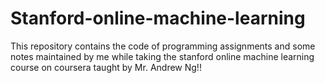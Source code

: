 # Stanford-online-machine-learning
This repository contains the code of programming assignments and some notes maintained by me while taking the stanford online machine learning course on coursera taught by Mr. Andrew Ng!!

